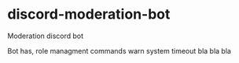 # discord-moderation-bot
Moderation discord bot

Bot has,
role managment commands
warn system
timeout bla bla bla
